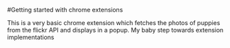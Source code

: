 #Getting started with chrome extensions

This is a very basic chrome extension which fetches the photos of puppies from the flickr API and displays in a popup. My baby step towards extension implementations